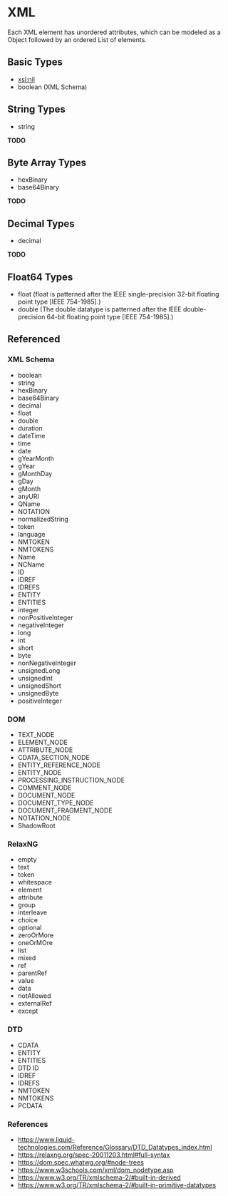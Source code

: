 # XML

Each XML element has unordered attributes, which can be modeled as a Object followed by an ordered List of elements.

## Basic Types

* [xsi:nil](https://www.w3.org/TR/xmlschema-1/#xsi_nil)
* boolean (XML Schema)

## String Types

* string

**TODO**

## Byte Array Types

* hexBinary
* base64Binary

**TODO**

## Decimal Types

* decimal

**TODO**

## Float64 Types

* float (float is patterned after the IEEE single-precision 32-bit floating point type [IEEE 754-1985].)
* double (The double datatype is patterned after the IEEE double-precision 64-bit floating point type [IEEE 754-1985].)

## Referenced

### XML Schema

* boolean
* string
* hexBinary
* base64Binary
* decimal
* float
* double
* duration
* dateTime
* time
* date
* gYearMonth
* gYear
* gMonthDay
* gDay
* gMonth
* anyURI
* QName
* NOTATION
* normalizedString
* token
* language
* NMTOKEN
* NMTOKENS
* Name
* NCName
* ID
* IDREF
* IDREFS
* ENTITY
* ENTITIES
* integer
* nonPositiveInteger
* negativeInteger
* long
* int
* short
* byte
* nonNegativeInteger
* unsignedLong
* unsignedInt
* unsignedShort
* unsignedByte
* positiveInteger

### DOM

* TEXT_NODE
* ELEMENT_NODE
* ATTRIBUTE_NODE
* CDATA_SECTION_NODE
* ENTITY_REFERENCE_NODE
* ENTITY_NODE
* PROCESSING_INSTRUCTION_NODE
* COMMENT_NODE
* DOCUMENT_NODE
* DOCUMENT_TYPE_NODE
* DOCUMENT_FRAGMENT_NODE
* NOTATION_NODE
* ShadowRoot

### RelaxNG

* empty
* text
* token
* whitespace
* element
* attribute
* group
* interleave
* choice
* optional
* zeroOrMore
* oneOrMOre
* list
* mixed
* ref
* parentRef
* value
* data
* notAllowed
* externalRef
* except

### DTD

* CDATA
* ENTITY
* ENTITIES
* DTD ID
* IDREF
* IDREFS
* NMTOKEN
* NMTOKENS
* PCDATA

### References

* https://www.liquid-technologies.com/Reference/Glossary/DTD_Datatypes_index.html
* https://relaxng.org/spec-20011203.html#full-syntax
* https://dom.spec.whatwg.org/#node-trees
* https://www.w3schools.com/xml/dom_nodetype.asp
* https://www.w3.org/TR/xmlschema-2/#built-in-derived
* https://www.w3.org/TR/xmlschema-2/#built-in-primitive-datatypes